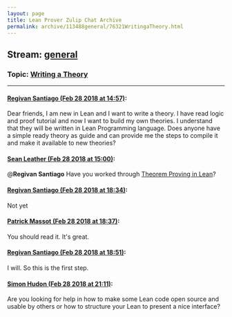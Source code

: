 ```yaml
---
layout: page
title: Lean Prover Zulip Chat Archive 
permalink: archive/113488general/76321WritingaTheory.html
---
```


## Stream: [general](index.html)
### Topic: [Writing a Theory](76321WritingaTheory.html)

---

#### [Regivan Santiago (Feb 28 2018 at 14:57)](https://leanprover.zulipchat.com/#narrow/stream/113488-general/topic/Writing%20a%20Theory/near/123090544):
Dear friends, I am new in Lean and I want to write a theory. I have read logic and proof tutorial and now I want to build my own theories. I understand that they will be written in Lean Programming language. Does anyone have a simple ready theory as guide and can provide me the steps to compile it and make it available to new theories?

#### [Sean Leather (Feb 28 2018 at 15:00)](https://leanprover.zulipchat.com/#narrow/stream/113488-general/topic/Writing%20a%20Theory/near/123090651):
@**Regivan Santiago** Have you worked through [Theorem Proving in Lean](https://leanprover.github.io/theorem_proving_in_lean/)?

#### [Regivan Santiago (Feb 28 2018 at 18:34)](https://leanprover.zulipchat.com/#narrow/stream/113488-general/topic/Writing%20a%20Theory/near/123098830):
Not yet

#### [Patrick Massot (Feb 28 2018 at 18:37)](https://leanprover.zulipchat.com/#narrow/stream/113488-general/topic/Writing%20a%20Theory/near/123098927):
You should read it. It's great.

#### [Regivan Santiago (Feb 28 2018 at 18:51)](https://leanprover.zulipchat.com/#narrow/stream/113488-general/topic/Writing%20a%20Theory/near/123099455):
I will. So this is the first step.

#### [Simon Hudon (Feb 28 2018 at 21:11)](https://leanprover.zulipchat.com/#narrow/stream/113488-general/topic/Writing%20a%20Theory/near/123105601):
Are you looking for help in how to make some Lean code open source and usable by others or how to structure your Lean to present a nice interface?

